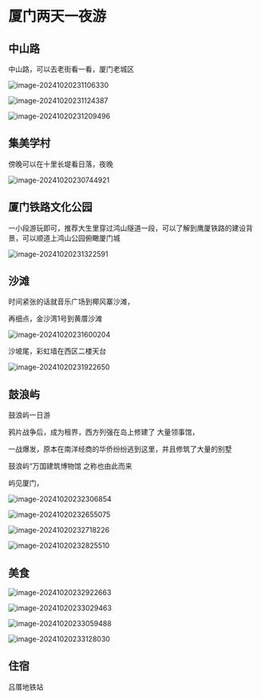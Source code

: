 # 厦门两天一夜游

## 中山路

中山路，可以去老街看一看，厦门老城区

![image-20241020231106330](resource/img/image-20241020231106330.png)

![image-20241020231124387](resource/img/image-20241020231124387.png)

![image-20241020231209496](resource/img/image-20241020231209496.png)

## 集美学村

傍晚可以在十里长堤看日落，夜晚

![image-20241020230744921](resource/img/image-20241020230744921.png)

## 厦门铁路文化公园

一小段游玩即可，推荐大生里穿过鸿山隧道一段，可以了解到鹰厦铁路的建设背景，可以顺道上鸿山公园俯瞰厦门城

![image-20241020231322591](resource/img/image-20241020231322591.png)

## 沙滩

时间紧张的话就音乐广场到椰风寨沙滩，

再细点，金沙湾1号到黄厝沙滩

![image-20241020231600204](resource/img/image-20241020231600204.png)

沙坡尾，彩虹墙在西区二楼天台

![image-20241020231922650](resource/img/image-20241020231922650.png)

## 鼓浪屿

鼓浪屿一日游

鸦片战争后，成为租界，西方列强在岛上修建了 大量领事馆，

一战爆发，原本在南洋经商的华侨纷纷逃到这里，并且修筑了大量的别墅

鼓浪屿“万国建筑博物馆
之称也由此而来

屿见厦门，

![image-20241020232306854](resource/img/image-20241020232306854.png)

![image-20241020232655075](resource/img/image-20241020232655075.png)

![image-20241020232718226](resource/img/image-20241020232718226.png)

![image-20241020232825510](resource/img/image-20241020232825510.png)

## 美食

![image-20241020232922663](resource/img/image-20241020232922663.png)

![image-20241020233029463](resource/img/image-20241020233029463.png)

![image-20241020233059488](resource/img/image-20241020233059488.png)

![image-20241020233128030](resource/img/image-20241020233128030.png)

## 住宿

吕厝地铁站

